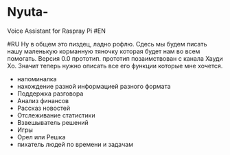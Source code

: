 # Nyuta-
Voice Assistant for Raspray Pi 
#EN

#RU
Ну в общем это пиздец, ладно рофлю. Сдесь мы будем писать нашу маленькую корманную тяночку которая будет нам во всем помогать. Версия 0.0 прототип. прототип позаимствован с канала
Хауди Хо. Значит теперь нужно описать все его функции которые мне хочется.

- напоминалка
- нахождение разной информацией разного формата
- Поддержка разговора
- Анализ финансов 
- Рассказ новостей 
- Отслеживание статистики
- Взвешыватель решений
- Игры 
- Орел или Решка 
- пихатель людей по времени и задачам 
